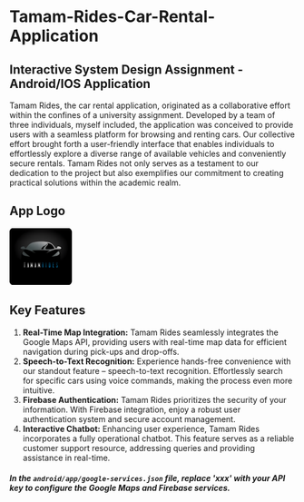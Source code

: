 # Tamam-Rides-Car-Rental-Application
## Interactive System Design Assignment - Android/IOS Application
Tamam Rides, the car rental application, originated as a collaborative effort within the confines of a university assignment. Developed by a team of three individuals, myself included, the application was conceived to provide users with a seamless platform for browsing and renting cars. Our collective effort brought forth a user-friendly interface that enables individuals to effortlessly explore a diverse range of available vehicles and conveniently secure rentals. Tamam Rides not only serves as a testament to our dedication to the project but also exemplifies our commitment to creating practical solutions within the academic realm.
## App Logo
<img src="assets/images/Screenshot 2023-05-31 210931.png" alt="AppLogo" height=100 width=110/>

## Key Features
<ol>
  <li><strong>Real-Time Map Integration:</strong> Tamam Rides seamlessly integrates the Google Maps API, providing users with real-time map data for efficient navigation during pick-ups and drop-offs.</li>
  <li><strong>Speech-to-Text Recognition:</strong> Experience hands-free convenience with our standout feature – speech-to-text recognition. Effortlessly search for specific cars using voice commands, making the process even more intuitive.</li>
  <li><strong>Firebase Authentication:</strong> Tamam Rides prioritizes the security of your information. With Firebase integration, enjoy a robust user authentication system and secure account management.</li>
  <li><strong>Interactive Chatbot:</strong> Enhancing user experience, Tamam Rides incorporates a fully operational chatbot. This feature serves as a reliable customer support resource, addressing queries and providing assistance in real-time.</li>
</ol>

##### In the `android/app/google-services.json` file, replace 'xxx' with your API key to configure the Google Maps and Firebase services.
 
